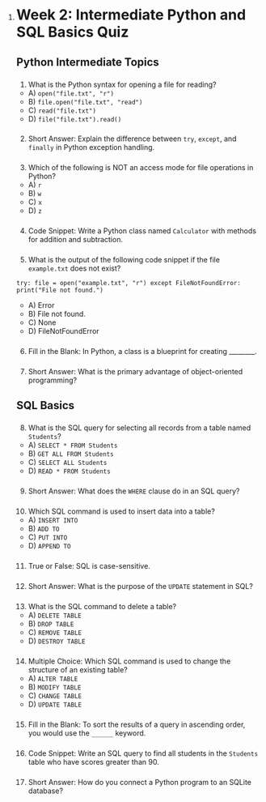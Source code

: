 ﻿1.  # Week 2: Intermediate Python and SQL Basics Quiz
    
    ## Python Intermediate Topics
    
    ### 
    
    1.  What is the Python syntax for opening a file for reading?
    
    -   A) `open("file.txt", "r")`
    -   B) `file.open("file.txt", "read")`
    -   C) `read("file.txt")`
    -   D) `file("file.txt").read()`
    
    ### 
    
    2.  Short Answer: Explain the difference between `try`, `except`, and `finally` in Python exception handling.
    
    ### 
    
    3.  Which of the following is NOT an access mode for file operations in Python?
    
    -   A) `r`
    -   B) `w`
    -   C) `x`
    -   D) `z`
    
    ### 
    
    4.  Code Snippet: Write a Python class named `Calculator` with methods for addition and subtraction.
    
    ### 
    
    5.  What is the output of the following code snippet if the file `example.txt` does not exist?
    
    `try:
        file = open("example.txt", "r")
    except FileNotFoundError:
        print("File not found.")`
    
    -   A) Error
    -   B) File not found.
    -   C) None
    -   D) FileNotFoundError
    
    ### 
    
    6.  Fill in the Blank: In Python, a class is a blueprint for creating ________.
    
    ### 
    
    7.  Short Answer: What is the primary advantage of object-oriented programming?
    
    ## SQL Basics
    
    ### 
    
    8.  What is the SQL query for selecting all records from a table named `Students`?
    
    -   A) `SELECT * FROM Students`
    -   B) `GET ALL FROM Students`
    -   C) `SELECT ALL Students`
    -   D) `READ * FROM Students`
    
    ### 
    
    9.  Short Answer: What does the `WHERE` clause do in an SQL query?
    
    ### 
    
    10.  Which SQL command is used to insert data into a table?
    
    -   A) `INSERT INTO`
    -   B) `ADD TO`
    -   C) `PUT INTO`
    -   D) `APPEND TO`
    
    ### 
    
    11.  True or False: SQL is case-sensitive.
    
    ### 
    
    12.  Short Answer: What is the purpose of the `UPDATE` statement in SQL?
    
    ### 
    
    13.  What is the SQL command to delete a table?
    
    -   A) `DELETE TABLE`
    -   B) `DROP TABLE`
    -   C) `REMOVE TABLE`
    -   D) `DESTROY TABLE`
    
    ### 
    
    14.  Multiple Choice: Which SQL command is used to change the structure of an existing table?
    
    -   A) `ALTER TABLE`
    -   B) `MODIFY TABLE`
    -   C) `CHANGE TABLE`
    -   D) `UPDATE TABLE`
    
    ### 
    
    15.  Fill in the Blank: To sort the results of a query in ascending order, you would use the `______` keyword.
    
    ### 
    
    16.  Code Snippet: Write an SQL query to find all students in the `Students` table who have scores greater than 90.
    
    ### 
    
    17.  Short Answer: How do you connect a Python program to an SQLite database?
